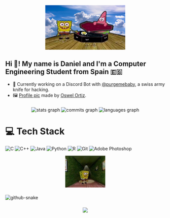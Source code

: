 <div align="center">
  <img src="banner.png" alt="GitHub Banner" width=50%;/>
</div>

## Hi 👋! My name is Daniel and I'm a Computer Engineering Student from Spain 🇪🇸
- 🔭 Currently working on a Discord Bot with [@purgemebaby](https://github.com/purgemebaby), a swiss army knife for hacking.
- 🖼️ [Profile pic](https://web-cdn.bsky.app/profile/oswelt.bsky.social/post/3ldtw65ew7c2q) made by [Oswel Ortiz](https://x.com/Neo_Oswelt).

###

<div align="center">
  <img src="https://github-readme-stats.vercel.app/api?username=D4nivi&hide_title=false&hide_rank=false&show_icons=true&include_all_commits=true&count_private=true&disable_animations=false&theme=dark&locale=en&hide_border=false" height="150" alt="stats graph"/>
  <img src="https://nirzak-streak-stats.vercel.app/?user=D4nivi&theme=dark&hide_border=false)" height="150" alt="commits graph"/>
  <img src="https://github-readme-stats.vercel.app/api/top-langs?username=D4nivi&locale=en&hide_title=false&layout=compact&card_width=320&langs_count=5&theme=dark&hide_border=false" height="150" alt="languages graph"/>
</div>

###

# 💻 Tech Stack
![C](https://img.shields.io/badge/c-%2300599C.svg?style=for-the-badge&logo=c&logoColor=white)
![C++](https://img.shields.io/badge/c++-%2300599C.svg?style=for-the-badge&logo=c%2B%2B&logoColor=white)
![Java](https://img.shields.io/badge/java-%23ED8B00.svg?style=for-the-badge&logo=openjdk&logoColor=white)
![Python](https://img.shields.io/badge/python-3670A0?style=for-the-badge&logo=python&logoColor=ffdd54)
![R](https://img.shields.io/badge/r-%23276DC3.svg?style=for-the-badge&logo=r&logoColor=white)
![Git](https://img.shields.io/badge/git-%23F05033.svg?style=for-the-badge&logo=git&logoColor=white)
![Adobe Photoshop](https://img.shields.io/badge/adobe%20photoshop-%2331A8FF.svg?style=for-the-badge&logo=adobe%20photoshop&logoColor=white)
<div align="center">
  <img src="what the.png" alt="Spunch Bop is confused" align="center" width="25%"/>
</div>

###

<picture>
  <source media="(prefers-color-scheme: dark)" srcset="https://raw.githubusercontent.com/D4nivi/D4nivi/output/github-snake-dark.svg" />
  <source media="(prefers-color-scheme: light)" srcset="https://raw.githubusercontent.com/D4nivi/D4nivi/output/github-snake.svg" />
  <img alt="github-snake" src="https://raw.githubusercontent.com/tobiasmeyhoefer/tobiasmeyhoefer/output/github-snake.svg" />
</picture>

###

<div align="center">
  <img src="https://visitor-badge.laobi.icu/badge?page_id=D4nivi.D4nivi&left_color=blue&right_color=grey"  />
</div>
